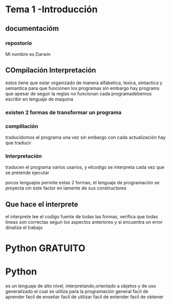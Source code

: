 # Tema 1 -Introducción
## documentacióm
### repostorio

Mi nombre es Darwin 
## COmpilación Interpretación

estos tiene que estar organizado de manera alfabetica, lexica, sintactica y semantica  para que funcionen los programas sin embargo hay programs que apesar de seguir la reglas no  funcionan
cada programadebemos escribir en lenguaje de maquina
### existen 2 formas de transformar un programa 

###  complilación
traducidomos el programa una vez sin embargo con cada actualización hay que traducir

###  Interpretación

traducen el programa varios usarios, y elcodigo se interpreta cada vez que se pretende ejecutar

pocos lenguajes permite estas 2 formas, el lenguaje de programación se proyecta  cin este factor en lamente de  sus constructores

##  Que hace  el interprete

el interprete lee el codigo fuente de  todas las formas, verifica que todas  lineas son correctas segun los aspectos anteriores y si encuentra un error dinaliza el trabajo 

# Python GRATUITO


# Python

es un lenguaje de alto nivel, interpretando,orientado a objetos y de uso generalizado el cual se utiliza para la programación general
facil de aprender
facil de enseñar
facil de utilizar
facil de entender
facil  de obtener

